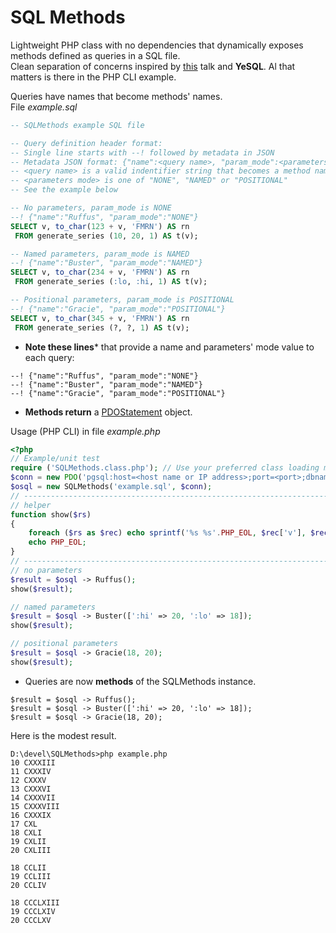 # SQL Methods
Lightweight PHP class with no dependencies that dynamically exposes methods defined as queries in a SQL file.<br/>
Clean separation of concerns inspired by [this](https://www.youtube.com/watch?v=q9IXCdy_mtY) talk and __YeSQL__.
Al that matters is there in the PHP CLI example.

Queries have names that become methods' names.  
File _example.sql_

``` SQL
-- SQLMethods example SQL file

-- Query definition header format:
-- Single line starts with --! followed by metadata in JSON
-- Metadata JSON format: {"name":<query name>, "param_mode":<parameters mode>}
-- <query name> is a valid indentifier string that becomes a method name;
-- <parameters mode> is one of "NONE", "NAMED" or "POSITIONAL"
-- See the example below

-- No parameters, param_mode is NONE
--! {"name":"Ruffus", "param_mode":"NONE"}
SELECT v, to_char(123 + v, 'FMRN') AS rn
 FROM generate_series (10, 20, 1) AS t(v);

-- Named parameters, param_mode is NAMED
--! {"name":"Buster", "param_mode":"NAMED"}
SELECT v, to_char(234 + v, 'FMRN') AS rn
 FROM generate_series (:lo, :hi, 1) AS t(v);

-- Positional parameters, param_mode is POSITIONAL
--! {"name":"Gracie", "param_mode":"POSITIONAL"}
SELECT v, to_char(345 + v, 'FMRN') AS rn
 FROM generate_series (?, ?, 1) AS t(v);
```
- **Note these lines*** that provide a name and parameters' mode value to each query:  
```
--! {"name":"Ruffus", "param_mode":"NONE"}  
--! {"name":"Buster", "param_mode":"NAMED"}  
--! {"name":"Gracie", "param_mode":"POSITIONAL"}
```

- **Methods return** a [PDOStatement](https://www.php.net/manual/en/class.pdostatement.php) object.

Usage (PHP CLI) in file _example.php_  
``` PHP
<?php
// Example/unit test
require ('SQLMethods.class.php'); // Use your preferred class loading mechanism
$conn = new PDO('pgsql:host=<host name or IP address>;port=<port>;dbname=<database name>', '<dbUser>', '<dbPassword>', [PDO::ATTR_ERRMODE => PDO::ERRMODE_EXCEPTION]);
$osql = new SQLMethods('example.sql', $conn);
// -----------------------------------------------------------------------------
// helper
function show($rs)
{
	foreach ($rs as $rec) echo sprintf('%s %s'.PHP_EOL, $rec['v'], $rec['rn']);
	echo PHP_EOL;
}
// -----------------------------------------------------------------------------
// no parameters
$result = $osql -> Ruffus();
show($result);

// named parameters
$result = $osql -> Buster([':hi' => 20, ':lo' => 18]);
show($result);

// positional parameters
$result = $osql -> Gracie(18, 20);
show($result);
```
- Queries are now **methods** of the SQLMethods instance.  
```
$result = $osql -> Ruffus();  
$result = $osql -> Buster([':hi' => 20, ':lo' => 18]);  
$result = $osql -> Gracie(18, 20);  
```

Here is the modest result.  
```
D:\devel\SQLMethods>php example.php
10 CXXXIII
11 CXXXIV
12 CXXXV
13 CXXXVI
14 CXXXVII
15 CXXXVIII
16 CXXXIX
17 CXL
18 CXLI
19 CXLII
20 CXLIII

18 CCLII
19 CCLIII
20 CCLIV

18 CCCLXIII
19 CCCLXIV
20 CCCLXV
```

